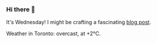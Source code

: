 ### Hi there :wave:

It's Wednesday! I might be crafting a fascinating [blog post](https://www.benjaminwuethrich.dev).

Weather in Toronto: overcast, at +2°C.
